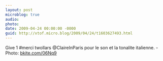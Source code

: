 ```yaml
---
layout: post
microblog: true
audio: 
photo: 
date: 2009-04-24 00:00:00 -0000
guid: http://xtof.micro.blog/2009/04/24/t1603627493.html
---
```

Give 1 #merci twollars @ClaireInParis pour le son et  la tonalite italienne.  - Photo: [bkite.com/06Nq9](http://bkite.com/06Nq9)
